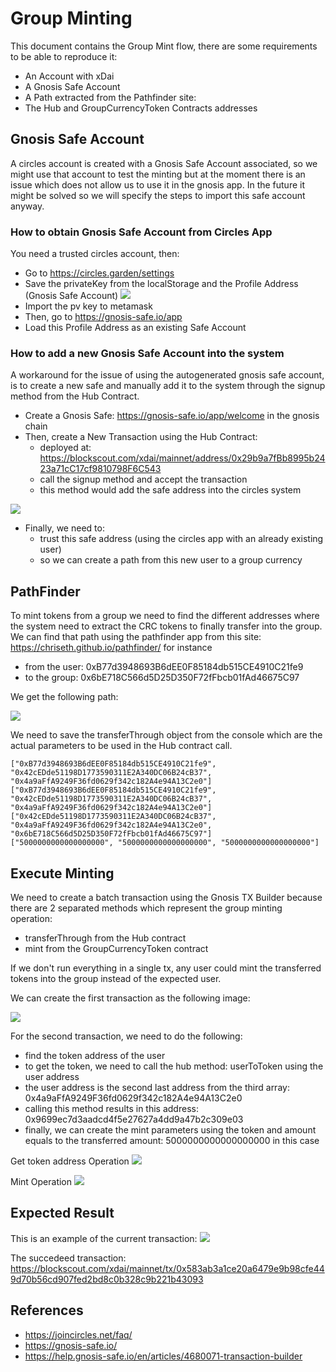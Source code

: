 # Group Minting

This document contains the Group Mint flow, there are some requirements to be able to reproduce it:
- An Account with xDai
- A Gnosis Safe Account
- A Path extracted from the Pathfinder site:
- The Hub and GroupCurrencyToken Contracts addresses

## Gnosis Safe Account

A circles account is created with a Gnosis Safe Account associated, so we might use that account to test the minting but at the moment there is an issue which does not allow us to use it in the gnosis app.
In the future it might be solved so we will specify the steps to import this safe account anyway.

### How to obtain Gnosis Safe Account from Circles App

You need a trusted circles account, then:
- Go to https://circles.garden/settings
- Save the privateKey from the localStorage and the Profile Address (Gnosis Safe Account)
![](https://i.imgur.com/rfairJX.png)
- Import the pv key to metamask
- Then, go to https://gnosis-safe.io/app
- Load this Profile Address as an existing Safe Account

### How to add a new Gnosis Safe Account into the system

A workaround for the issue of using the autogenerated gnosis safe account, is to create a new safe and manually add it to the system through the signup method from the Hub Contract.

- Create a Gnosis Safe: https://gnosis-safe.io/app/welcome in the gnosis chain
- Then, create a New Transaction using the Hub Contract:
  - deployed at: https://blockscout.com/xdai/mainnet/address/0x29b9a7fBb8995b2423a71cC17cf9810798F6C543
  - call the signup method and accept the transaction 
  - this method would add the safe address into the circles system

![](https://i.imgur.com/9zO1eIM.png)

- Finally, we need to:
  - trust this safe address (using the circles app with an already existing user)
  - so we can create a path from this new user to a group currency

## PathFinder

To mint tokens from a group we need to find the different addresses where the system need to extract the CRC tokens to finally transfer into the group.
We can find that path using the pathfinder app from this site: https://chriseth.github.io/pathfinder/ for instance
- from the user: 0xB77d3948693B6dEE0F85184db515CE4910C21fe9
- to the group: 0x6bE718C566d5D25D350F72fFbcb01fAd46675C97

We get the following path:

![](https://i.imgur.com/2vy4FsS.png)

We need to save the transferThrough object from the console which are the actual parameters to be used in the Hub contract call.

```
["0xB77d3948693B6dEE0F85184db515CE4910C21fe9", "0x42cEDde51198D1773590311E2A340DC06B24cB37", "0x4a9aFfA9249F36fd0629f342c182A4e94A13C2e0"]
["0xB77d3948693B6dEE0F85184db515CE4910C21fe9", "0x42cEDde51198D1773590311E2A340DC06B24cB37", "0x4a9aFfA9249F36fd0629f342c182A4e94A13C2e0"]
["0x42cEDde51198D1773590311E2A340DC06B24cB37", "0x4a9aFfA9249F36fd0629f342c182A4e94A13C2e0", "0x6bE718C566d5D25D350F72fFbcb01fAd46675C97"]
["5000000000000000000", "5000000000000000000", "5000000000000000000"]
```

## Execute Minting

We need to create a batch transaction using the Gnosis TX Builder because there are 2 separated methods which represent the group minting operation:
- transferThrough from the Hub contract
- mint from the GroupCurrencyToken contract

If we don't run everything in a single tx, any user could mint the transferred tokens into the group instead of the expected user.

We can create the first transaction as the following image:

![](https://i.imgur.com/p7fALQp.png)

For the second transaction, we need to do the following:
- find the token address of the user
- to get the token, we need to call the hub method: userToToken using the user address
- the user address is the second last address from the third array: 0x4a9aFfA9249F36fd0629f342c182A4e94A13C2e0
- calling this method results in this address: 0x9699ec7d3aadcd4f5e27627a4dd9a47b2c309e03
- finally, we can create the mint parameters using the token and amount equals to the transferred amount: 5000000000000000000 in this case

Get token address Operation
![](https://i.imgur.com/QtTsUDN.png)

Mint Operation
![](https://i.imgur.com/ONiigbn.png)

## Expected Result

This is an example of the current transaction:
![](https://i.imgur.com/ekY5fb3.png)

The succedeed transaction: https://blockscout.com/xdai/mainnet/tx/0x583ab3a1ce20a6479e9b98cfe449d70b56cd907fed2bd8c0b328c9b221b43093


## References

- https://joincircles.net/faq/
- https://gnosis-safe.io/
- https://help.gnosis-safe.io/en/articles/4680071-transaction-builder
